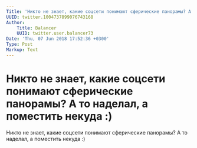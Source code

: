 ```yaml
---
Title: 'Никто не знает, какие соцсети понимают сферические панорамы? А то наделал, а поместить некуда :)'
UUID: twitter.1004737899076743168
Author:
    Title: Balancer
    UUID: twitter.user.balancer73
Date: 'Thu, 07 Jun 2018 17:52:36 +0300'
Type: Post
Markup: Text
---
```


# Никто не знает, какие соцсети понимают сферические панорамы? А то наделал, а поместить некуда :)

Никто не знает, какие соцсети понимают сферические панорамы?
А то наделал, а поместить некуда :)